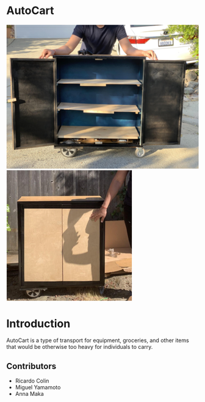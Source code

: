 # AutoCart

![Demo Open](images/AutoCart_Open.png) ![Demo Closed](images/AutoCart_Closed.png)

# Introduction
AutoCart is a type of transport for equipment, groceries, and other items that would be otherwise too heavy for individuals to carry.

## Contributors
* Ricardo Colin
* Miguel Yamamoto
* Anna Maka
